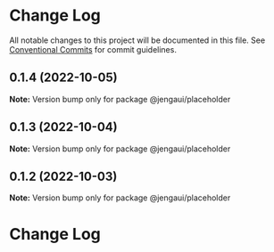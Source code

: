# Change Log

All notable changes to this project will be documented in this file.
See [Conventional Commits](https://conventionalcommits.org) for commit guidelines.

## 0.1.4 (2022-10-05)

**Note:** Version bump only for package @jengaui/placeholder

## 0.1.3 (2022-10-04)

**Note:** Version bump only for package @jengaui/placeholder

## 0.1.2 (2022-10-03)

**Note:** Version bump only for package @jengaui/placeholder

# Change Log
